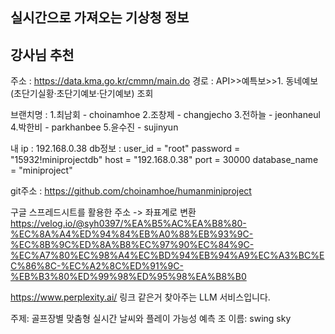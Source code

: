 ## 실시간으로 가져오는 기상청 정보

## 강사님 추천

주소 : https://data.kma.go.kr/cmmn/main.do
경로 : API>>예특보>>1. 동네예보(초단기실황·초단기예보·단기예보) 조회

브랜치명 : 1.최남회 - choinamhoe 2.조창제 - changjecho 3.전하늘 - jeonhaneul 4.박한비 - parkhanbee 5.윤수진 - sujinyun

내 ip : 192.168.0.38
db정보 :
user_id = "root"
password = "15932!miniprojectdb"
host = "192.168.0.38"
port = 30000
database_name = "miniproject"

git주소 : https://github.com/choinamhoe/humanminiproject

구글 스프레드시트를 활용한 주소 -> 좌표계로 변환
https://velog.io/@syh0397/%EA%B5%AC%EA%B8%80-%EC%8A%A4%ED%94%84%EB%A0%88%EB%93%9C-%EC%8B%9C%ED%8A%B8%EC%97%90%EC%84%9C-%EC%A7%80%EC%98%A4%EC%BD%94%EB%94%A9%EC%A3%BC%EC%86%8C-%EC%A2%8C%ED%91%9C-%EB%B3%80%ED%99%98%ED%95%98%EA%B8%B0

https://www.perplexity.ai/ 링크 같은거 찾아주는 LLM 서비스입니다.

주제: 골프장별 맞춤형 실시간 날씨와 플레이 가능성 예측
조 이름: swing sky
